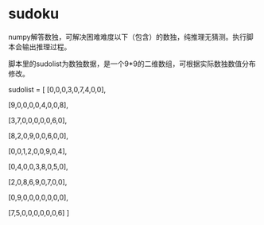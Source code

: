 # sudoku
 numpy解答数独，可解决困难难度以下（包含）的数独，纯推理无猜测。执行脚本会输出推理过程。

脚本里的sudolist为数独数据，是一个9*9的二维数组，可根据实际数独数值分布修改。

sudolist = [
[0,0,0,3,0,7,4,0,0],

[9,0,0,0,0,4,0,0,8],

[3,7,0,0,0,0,0,6,0],

[8,2,0,9,0,0,6,0,0],

[0,0,1,2,0,0,9,0,4],

[0,4,0,0,3,8,0,5,0],

[2,0,8,6,9,0,7,0,0],

[0,9,0,0,0,0,0,0,0],

[7,5,0,0,0,0,0,0,6]
]

